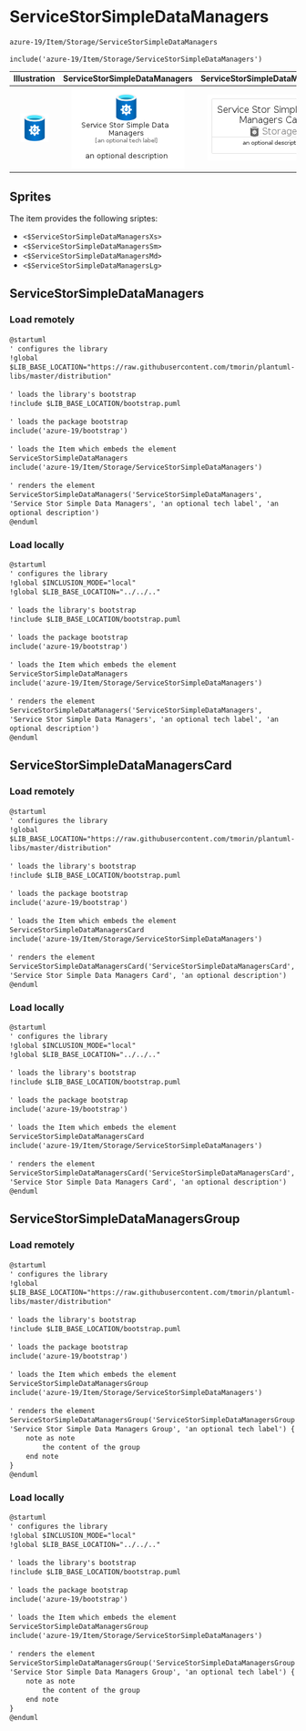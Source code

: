 # ServiceStorSimpleDataManagers


```text
azure-19/Item/Storage/ServiceStorSimpleDataManagers
```

```text
include('azure-19/Item/Storage/ServiceStorSimpleDataManagers')
```



| Illustration | ServiceStorSimpleDataManagers | ServiceStorSimpleDataManagersCard | ServiceStorSimpleDataManagersGroup |
| :---: | :---: | :---: | :---: |
| ![illustration for Illustration](../../../azure-19/Item/Storage/ServiceStorSimpleDataManagers.png) | ![illustration for ServiceStorSimpleDataManagers](../../../azure-19/Item/Storage/ServiceStorSimpleDataManagers.Local.png) | ![illustration for ServiceStorSimpleDataManagersCard](../../../azure-19/Item/Storage/ServiceStorSimpleDataManagersCard.Local.png) | ![illustration for ServiceStorSimpleDataManagersGroup](../../../azure-19/Item/Storage/ServiceStorSimpleDataManagersGroup.Local.png) |



## Sprites
The item provides the following sriptes:

- `<$ServiceStorSimpleDataManagersXs>`
- `<$ServiceStorSimpleDataManagersSm>`
- `<$ServiceStorSimpleDataManagersMd>`
- `<$ServiceStorSimpleDataManagersLg>`





## ServiceStorSimpleDataManagers

### Load remotely
```plantuml
@startuml
' configures the library
!global $LIB_BASE_LOCATION="https://raw.githubusercontent.com/tmorin/plantuml-libs/master/distribution"

' loads the library's bootstrap
!include $LIB_BASE_LOCATION/bootstrap.puml

' loads the package bootstrap
include('azure-19/bootstrap')

' loads the Item which embeds the element ServiceStorSimpleDataManagers
include('azure-19/Item/Storage/ServiceStorSimpleDataManagers')

' renders the element
ServiceStorSimpleDataManagers('ServiceStorSimpleDataManagers', 'Service Stor Simple Data Managers', 'an optional tech label', 'an optional description')
@enduml
```

### Load locally
```plantuml
@startuml
' configures the library
!global $INCLUSION_MODE="local"
!global $LIB_BASE_LOCATION="../../.."

' loads the library's bootstrap
!include $LIB_BASE_LOCATION/bootstrap.puml

' loads the package bootstrap
include('azure-19/bootstrap')

' loads the Item which embeds the element ServiceStorSimpleDataManagers
include('azure-19/Item/Storage/ServiceStorSimpleDataManagers')

' renders the element
ServiceStorSimpleDataManagers('ServiceStorSimpleDataManagers', 'Service Stor Simple Data Managers', 'an optional tech label', 'an optional description')
@enduml
```

## ServiceStorSimpleDataManagersCard

### Load remotely
```plantuml
@startuml
' configures the library
!global $LIB_BASE_LOCATION="https://raw.githubusercontent.com/tmorin/plantuml-libs/master/distribution"

' loads the library's bootstrap
!include $LIB_BASE_LOCATION/bootstrap.puml

' loads the package bootstrap
include('azure-19/bootstrap')

' loads the Item which embeds the element ServiceStorSimpleDataManagersCard
include('azure-19/Item/Storage/ServiceStorSimpleDataManagers')

' renders the element
ServiceStorSimpleDataManagersCard('ServiceStorSimpleDataManagersCard', 'Service Stor Simple Data Managers Card', 'an optional description')
@enduml
```

### Load locally
```plantuml
@startuml
' configures the library
!global $INCLUSION_MODE="local"
!global $LIB_BASE_LOCATION="../../.."

' loads the library's bootstrap
!include $LIB_BASE_LOCATION/bootstrap.puml

' loads the package bootstrap
include('azure-19/bootstrap')

' loads the Item which embeds the element ServiceStorSimpleDataManagersCard
include('azure-19/Item/Storage/ServiceStorSimpleDataManagers')

' renders the element
ServiceStorSimpleDataManagersCard('ServiceStorSimpleDataManagersCard', 'Service Stor Simple Data Managers Card', 'an optional description')
@enduml
```

## ServiceStorSimpleDataManagersGroup

### Load remotely
```plantuml
@startuml
' configures the library
!global $LIB_BASE_LOCATION="https://raw.githubusercontent.com/tmorin/plantuml-libs/master/distribution"

' loads the library's bootstrap
!include $LIB_BASE_LOCATION/bootstrap.puml

' loads the package bootstrap
include('azure-19/bootstrap')

' loads the Item which embeds the element ServiceStorSimpleDataManagersGroup
include('azure-19/Item/Storage/ServiceStorSimpleDataManagers')

' renders the element
ServiceStorSimpleDataManagersGroup('ServiceStorSimpleDataManagersGroup', 'Service Stor Simple Data Managers Group', 'an optional tech label') {
    note as note
        the content of the group
    end note
}
@enduml
```

### Load locally
```plantuml
@startuml
' configures the library
!global $INCLUSION_MODE="local"
!global $LIB_BASE_LOCATION="../../.."

' loads the library's bootstrap
!include $LIB_BASE_LOCATION/bootstrap.puml

' loads the package bootstrap
include('azure-19/bootstrap')

' loads the Item which embeds the element ServiceStorSimpleDataManagersGroup
include('azure-19/Item/Storage/ServiceStorSimpleDataManagers')

' renders the element
ServiceStorSimpleDataManagersGroup('ServiceStorSimpleDataManagersGroup', 'Service Stor Simple Data Managers Group', 'an optional tech label') {
    note as note
        the content of the group
    end note
}
@enduml
```

